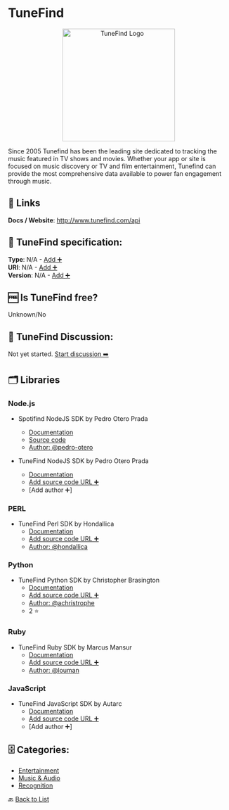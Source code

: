 # TuneFind
<p align="center">
    <img width="256" src="https://raw.githubusercontent.com/apis-list/apis-list/main/apis/tunefind/logo_256x256.png" alt="TuneFind Logo"/>
</p>
Since 2005 Tunefind has been the leading site dedicated to tracking the music featured in TV shows and movies. Whether your app or site is focused on music discovery or TV and film entertainment, Tunefind can provide the most comprehensive data available to power fan engagement through music.

##  🔗 Links
**Docs / Website**: http://www.tunefind.com/api

## 🧬 TuneFind specification:
**Type**: N/A - [Add ➕](https://github.com/apis-list/apis-list/edit/main/apis-list.yaml)  
**URI**: N/A - [Add ➕](https://github.com/apis-list/apis-list/edit/main/apis-list.yaml)  
**Version**: N/A - [Add ➕](https://github.com/apis-list/apis-list/edit/main/apis-list.yaml)

## 🆓 Is TuneFind free?
 Unknown/No 

## 💬 TuneFind Discussion:
Not yet started. [Start discussion ➡️](https://github.com/apis-list/apis-list/discussions/new)

## 🗂️ Libraries
### Node.js
- Spotifind NodeJS SDK by Pedro Otero Prada
    - [Documentation](https://github.com/pedro-otero/spotifind)
    - [Source code](https://www.npmjs.com/package/spotifind)
    - [Author: @pedro-otero](https://github.com/pedro-otero)

- TuneFind NodeJS SDK by Pedro Otero Prada
    - [Documentation](https://www.npmjs.com/package/tunefindjs)
    - [Add source code URL ➕]()
    - [Add author ➕]

### PERL
- TuneFind Perl SDK by Hondallica 
    - [Documentation](https://github.com/hondallica/p5-WebService-TuneFind)
    - [Add source code URL ➕]()
    - [Author: @hondallica](https://github.com/hondallica)

### Python
- TuneFind Python SDK by Christopher Brasington
    - [Documentation](https://github.com/chrisbrasington/tunefind-playlist-generator)
    - [Add source code URL ➕]()
    - [Author: @achristrophe](https://github.com/achristrophe)
    - 2 ⭐

### Ruby
- TuneFind Ruby SDK by Marcus Mansur
    - [Documentation](https://github.com/louman/tunefind)
    - [Add source code URL ➕]()
    - [Author: @louman](https://github.com/louman)

### JavaScript
- TuneFind JavaScript SDK by Autarc
    - [Documentation](https://github.com/Sonarvio/tunefind)
    - [Add source code URL ➕]()
    - [Add author ➕]


## 🗄️ Categories:
- [Entertainment](https://github.com/apis-list/apis-list#entertainment-)
- [Music & Audio](https://github.com/apis-list/apis-list#music--audio-)
- [Recognition](https://github.com/apis-list/apis-list#recognition-)

🔙  [Back to List](https://github.com/apis-list/apis-list)

